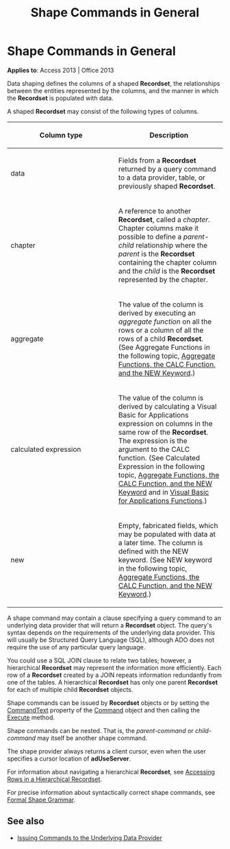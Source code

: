 ﻿---
title: Shape Commands in General
TOCTitle: Shape Commands in General
ms:assetid: ad555aa7-bc64-b495-a98d-e927061a5809
ms:mtpsurl: https://msdn.microsoft.com/library/JJ249814(v=office.15)
ms:contentKeyID: 48547039
ms.date: 09/18/2015
mtps_version: v=office.15
---

# Shape Commands in General


**Applies to**: Access 2013 | Office 2013

Data shaping defines the columns of a shaped **Recordset**, the relationships between the entities represented by the columns, and the manner in which the **Recordset** is populated with data.

A shaped **Recordset** may consist of the following types of columns.

<table>
<colgroup>
<col style="width: 50%" />
<col style="width: 50%" />
</colgroup>
<thead>
<tr class="header">
<th><p>Column type</p></th>
<th><p>Description</p></th>
</tr>
</thead>
<tbody>
<tr class="odd">
<td><p>data</p></td>
<td><p>Fields from a <strong>Recordset</strong> returned by a query command to a data provider, table, or previously shaped <strong>Recordset</strong>.</p></td>
</tr>
<tr class="even">
<td><p>chapter</p></td>
<td><p>A reference to another <strong>Recordset</strong>, called a <em>chapter</em>. Chapter columns make it possible to define a <em>parent-child</em> relationship where the <em>parent</em> is the <strong>Recordset</strong> containing the chapter column and the <em>child</em> is the <strong>Recordset</strong> represented by the chapter.</p></td>
</tr>
<tr class="odd">
<td><p>aggregate</p></td>
<td><p>The value of the column is derived by executing an <em>aggregate function</em> on all the rows or a column of all the rows of a child <strong>Recordset</strong>. (See Aggregate Functions in the following topic, <a href="aggregate-functions-the-calc-function-and-the-new-keyword.md">Aggregate Functions, the CALC Function, and the NEW Keyword</a>.)</p></td>
</tr>
<tr class="even">
<td><p>calculated expression</p></td>
<td><p>The value of the column is derived by calculating a Visual Basic for Applications expression on columns in the same row of the <strong>Recordset</strong>. The expression is the argument to the CALC function. (See Calculated Expression in the following topic, <a href="aggregate-functions-the-calc-function-and-the-new-keyword.md">Aggregate Functions, the CALC Function, and the NEW Keyword</a> and in <a href="visual-basic-for-applications-functions.md">Visual Basic for Applications Functions</a>.)</p></td>
</tr>
<tr class="odd">
<td><p>new</p></td>
<td><p>Empty, fabricated fields, which may be populated with data at a later time. The column is defined with the NEW keyword. (See NEW keyword in the following topic, <a href="aggregate-functions-the-calc-function-and-the-new-keyword.md">Aggregate Functions, the CALC Function, and the NEW Keyword</a>.)</p></td>
</tr>
</tbody>
</table>


A shape command may contain a clause specifying a query command to an underlying data provider that will return a **Recordset** object. The query's syntax depends on the requirements of the underlying data provider. This will usually be Structured Query Language (SQL), although ADO does not require the use of any particular query language.

You could use a SQL JOIN clause to relate two tables; however, a hierarchical **Recordset** may represent the information more efficiently. Each row of a **Recordset** created by a JOIN repeats information redundantly from one of the tables. A hierarchical **Recordset** has only one parent **Recordset** for each of multiple child **Recordset** objects.

Shape commands can be issued by **Recordset** objects or by setting the [CommandText](commandtext-property-ado.md) property of the [Command](command-object-ado.md) object and then calling the [Execute](https://docs.microsoft.com/office/vba/access/concepts/miscellaneous/execute-method-ado-command) method.

Shape commands can be nested. That is, the *parent-command* or *child-command* may itself be another shape command.

The shape provider always returns a client cursor, even when the user specifies a cursor location of **adUseServer**.

For information about navigating a hierarchical **Recordset**, see [Accessing Rows in a Hierarchical Recordset](accessing-rows-in-a-hierarchical-recordset.md).

For precise information about syntactically correct shape commands, see [Formal Shape Grammar](formal-shape-grammar.md).

## See also

- [Issuing Commands to the Underlying Data Provider](issuing-commands-to-the-underlying-data-provider.md)

